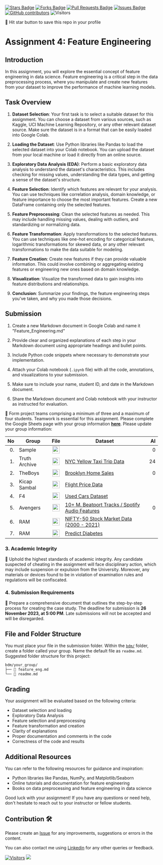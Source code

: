 
<a href="https://github.com/drshahizan/Python_EDA/stargazers"><img src="https://img.shields.io/github/stars/drshahizan/Python_EDA" alt="Stars Badge"/></a>
<a href="https://github.com/drshahizan/Python_EDA/network/members"><img src="https://img.shields.io/github/forks/drshahizan/Python_EDA" alt="Forks Badge"/></a>
<a href="https://github.com/drshahizan/Python_EDA/pulls"><img src="https://img.shields.io/github/issues-pr/drshahizan/Python_EDA" alt="Pull Requests Badge"/></a>
<a href="https://github.com/drshahizan/Python_EDA/issues"><img src="https://img.shields.io/github/issues/drshahizan/Python_EDA" alt="Issues Badge"/></a>
<a href="https://github.com/drshahizan/Python_EDA/graphs/contributors"><img alt="GitHub contributors" src="https://img.shields.io/github/contributors/drshahizan/Python_EDA?color=2b9348"></a>
![Visitors](https://api.visitorbadge.io/api/visitors?path=https%3A%2F%2Fgithub.com%2Fdrshahizan%2FPython_EDA&labelColor=%23d9e3f0&countColor=%23697689&style=flat)

🌟 Hit star button to save this repo in your profile

# Assignment 4: Feature Engineering

## Introduction
In this assignment, you will explore the essential concept of feature engineering in data science. Feature engineering is a critical step in the data preprocessing process, where you manipulate and create new features from your dataset to improve the performance of machine learning models.

## Task Overview
1. **Dataset Selection**: Your first task is to select a suitable dataset for this assignment. You can choose a dataset from various sources, such as Kaggle, UCI Machine Learning Repository, or any other relevant dataset source. Make sure the dataset is in a format that can be easily loaded into Google Colab.

2. **Loading the Dataset**: Use Python libraries like Pandas to load the selected dataset into your Colab notebook. You can upload the dataset from your local machine or load it directly from an online source.

3. **Exploratory Data Analysis (EDA)**: Perform a basic exploratory data analysis to understand the dataset's characteristics. This includes checking for missing values, understanding the data types, and getting a sense of the dataset's structure.

4. **Feature Selection**: Identify which features are relevant for your analysis. You can use techniques like correlation analysis, domain knowledge, or feature importance to choose the most important features. Create a new DataFrame containing only the selected features.

5. **Feature Preprocessing**: Clean the selected features as needed. This may include handling missing values, dealing with outliers, and standardizing or normalizing data.

6. **Feature Transformation**: Apply transformations to the selected features. You can use techniques like one-hot encoding for categorical features, logarithmic transformations for skewed data, or any other relevant transformations to make the data suitable for modeling.

7. **Feature Creation**: Create new features if they can provide valuable information. This could involve combining or aggregating existing features or engineering new ones based on domain knowledge.

8. **Visualization**: Visualize the transformed data to gain insights into feature distributions and relationships.

9. **Conclusion**: Summarize your findings, the feature engineering steps you've taken, and why you made those decisions.

## Submission
1. Create a new Markdown document in Google Colab and name it "Feature_Engineering.md"

2. Provide clear and organized explanations of each step in your Markdown document using appropriate headings and bullet points.

3. Include Python code snippets where necessary to demonstrate your implementation.

4. Attach your Colab notebook (`.ipynb` file) with all the code, annotations, and visualizations to your submission.

5. Make sure to include your name, student ID, and date in the Markdown document.

6. Share the Markdown document and Colab notebook with your instructor as instructed for evaluation.

🚀 Form project teams comprising a minimum of three and a maximum of four students. Teamwork is essential for this assignment. Please complete the Google Sheets page with your group information [**here**](https://docs.google.com/spreadsheets/d/1WJWrzrGmfC0z5CmTYCGmlkKa7_byYOoxlU0MTg7pRrk/edit#gid=433067553). Please update your group information:

| No | Group |  File | Dataset | AI |
| -----: |  ------ | :-----: |  ----- | -----: |  
| 0. | Sample  |  <a href="./sample/readme.md" ><img src="../../../images/answer.png" width="24px" height="24px" ></a> | | 0 |
| 1. |  Truth Archive  |  <a href="https://github.com/drshahizan/Python_EDA/blob/main/assignment/ass4/bdm/%20Truth%20Archive/Assignment_4_Truth_Archive.ipynb" ><img src="../../../images/answer.png" width="24px" height="24px" ></a> | [NYC Yellow Taxi Trip Data](https://www.kaggle.com/datasets/elemento/nyc-yellow-taxi-trip-data)| 24 |
| 2. |  TheBoys  |  <a href="./Theboys" ><img src="../../../images/answer.png" width="24px" height="24px" ></a> | [Brooklyn Home Sales](https://www.kaggle.com/datasets/tianhwu/brooklynhomes2003to2017) | 0 |
| 3. |  Kicap Sambal |  <a href="https://github.com/drshahizan/Python_EDA/blob/main/assignment/ass4/bdm/KicapSambal/feature_eng.ipynb" ><img src="../../../images/answer.png" width="24px" height="24px" ></a> | [Flight Price Data](https://www.kaggle.com/datasets/shubhambathwal/flight-price-prediction)
| 4. |  F4 |  <a href="./F4/readme.md" ><img src="../../../images/answer.png" width="24px" height="24px" ></a> | [Used Cars Dataset](https://www.kaggle.com/datasets/austinreese/craigslist-carstrucks-data/code)
| 5. |  Avengers |  <a href="./Avengers/" ><img src="../../../images/answer.png" width="24px" height="24px" ></a> | [10+ M. Beatport Tracks / Spotify Audio Features](https://www.kaggle.com/datasets/mcfurland/10-m-beatport-tracks-spotify-audio-features?select=bp_genre.csv)| 0 |
| 6. |  RAM |  <a href="./RAM/" ><img src="../../../images/answer.png" width="24px" height="24px" ></a> | [NIFTY-50 Stock Market Data (2000 - 2021)](https://www.kaggle.com/datasets/rohanrao/nifty50-stock-market-data)
| 7. |  RAM |  <a href="https://github.com/drshahizan/Python_EDA/blob/main/assignment/ass4/bdm/Ayam%20Rendang/Assignment%204%20(Ayam%20Rendang)%20-%20Feature_Engineering.ipynb" ><img src="../../../images/answer.png" width="24px" height="24px" ></a> | [Predict Diabetes](https://github.com/drshahizan/Python_EDA/blob/main/assignment/ass4/bdm/Ayam%20Rendang/data%20set%20-%20diabetes%20-%20vid%20-%20csv.csv)


### 3. Academic Integrity
🚫 Uphold the highest standards of academic integrity. Any candidate suspected of cheating in the assignment will face disciplinary action, which may include suspension or expulsion from the University. Moreover, any materials or devices found to be in violation of examination rules and regulations will be confiscated.

### 4. Submission Requirements
📝 Prepare a comprehensive document that outlines the step-by-step process for creating the case study. 
The deadline for submission is **26 November 2023, at 5:00 PM**. Late submissions will not be accepted and will be disregarded.

## File and Folder Structure 

You must place your file in the submission folder. Within the [`bdm/`](https://github.com/drshahizan/Python_EDA/edit/main/assignment/ass4/bdm) folder, create a folder called your group. Name the default file as `readme.md`. Suggested folder structure for this project:

```html
bdm/your_group/
├── 📄 feature_eng.md
└── 📄 readme.md

```
## Grading
Your assignment will be evaluated based on the following criteria:
- Dataset selection and loading
- Exploratory Data Analysis
- Feature selection and preprocessing
- Feature transformation and creation
- Clarity of explanations
- Proper documentation and comments in the code
- Correctness of the code and results

## Additional Resources
You can refer to the following resources for guidance and inspiration:
- Python libraries like Pandas, NumPy, and Matplotlib/Seaborn
- Online tutorials and documentation for feature engineering
- Books on data preprocessing and feature engineering in data science

Good luck with your assignment! If you have any questions or need help, don't hesitate to reach out to your instructor or fellow students.


## Contribution 🛠️
Please create an [Issue](https://github.com/drshahizan/Python_EDA/issues) for any improvements, suggestions or errors in the content.

You can also contact me using [Linkedin](https://www.linkedin.com/in/drshahizan/) for any other queries or feedback.

[![Visitors](https://api.visitorbadge.io/api/visitors?path=https%3A%2F%2Fgithub.com%2Fdrshahizan&labelColor=%23697689&countColor=%23555555&style=plastic)](https://visitorbadge.io/status?path=https%3A%2F%2Fgithub.com%2Fdrshahizan)
![](https://hit.yhype.me/github/profile?user_id=81284918)


